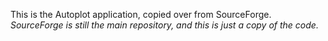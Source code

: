 This is the Autoplot application, copied over from SourceForge.  *SourceForge is still the main repository, and this is just a copy of the code.*  
